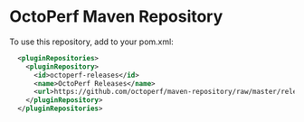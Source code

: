 # OctoPerf Maven Repository

To use this repository, add to your pom.xml:

```xml
  <pluginRepositories>
    <pluginRepository>
      <id>octoperf-releases</id>
      <name>OctoPerf Releases</name>
      <url>https://github.com/octoperf/maven-repository/raw/master/releases</url>
    </pluginRepository>
  </pluginRepositories>
```
